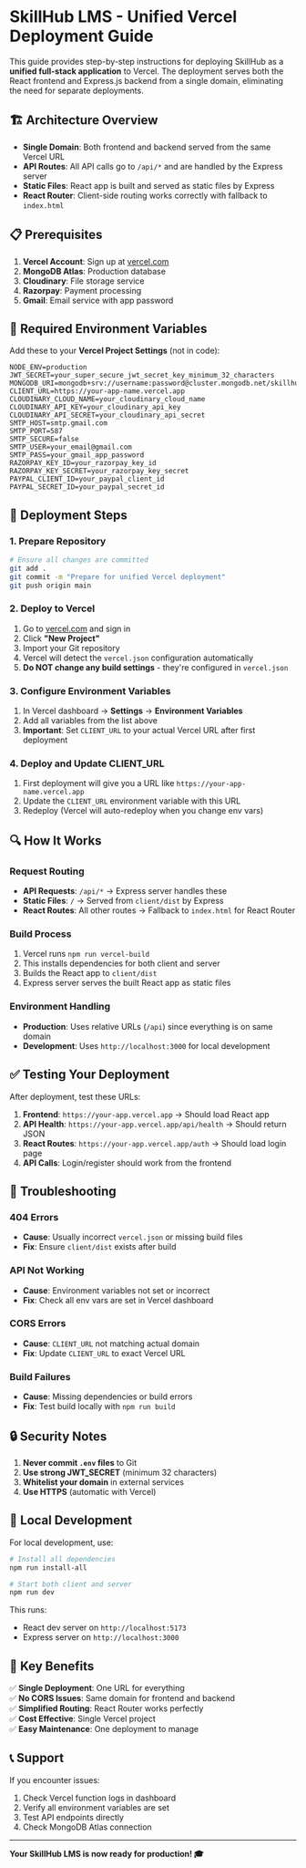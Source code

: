 # SkillHub LMS - Unified Vercel Deployment Guide

This guide provides step-by-step instructions for deploying SkillHub as a **unified full-stack application** to Vercel. The deployment serves both the React frontend and Express.js backend from a single domain, eliminating the need for separate deployments.

## 🏗️ Architecture Overview

- **Single Domain**: Both frontend and backend served from the same Vercel URL
- **API Routes**: All API calls go to `/api/*` and are handled by the Express server
- **Static Files**: React app is built and served as static files by Express
- **React Router**: Client-side routing works correctly with fallback to `index.html`

## 📋 Prerequisites

1. **Vercel Account**: Sign up at [vercel.com](https://vercel.com)
2. **MongoDB Atlas**: Production database
3. **Cloudinary**: File storage service
4. **Razorpay**: Payment processing
5. **Gmail**: Email service with app password

## 🔧 Required Environment Variables

Add these to your **Vercel Project Settings** (not in code):

```env
NODE_ENV=production
JWT_SECRET=your_super_secure_jwt_secret_key_minimum_32_characters
MONGODB_URI=mongodb+srv://username:password@cluster.mongodb.net/skillhub
CLIENT_URL=https://your-app-name.vercel.app
CLOUDINARY_CLOUD_NAME=your_cloudinary_cloud_name
CLOUDINARY_API_KEY=your_cloudinary_api_key
CLOUDINARY_API_SECRET=your_cloudinary_api_secret
SMTP_HOST=smtp.gmail.com
SMTP_PORT=587
SMTP_SECURE=false
SMTP_USER=your_email@gmail.com
SMTP_PASS=your_gmail_app_password
RAZORPAY_KEY_ID=your_razorpay_key_id
RAZORPAY_KEY_SECRET=your_razorpay_key_secret
PAYPAL_CLIENT_ID=your_paypal_client_id
PAYPAL_SECRET_ID=your_paypal_secret_id
```

## 🚀 Deployment Steps

### 1. Prepare Repository
```bash
# Ensure all changes are committed
git add .
git commit -m "Prepare for unified Vercel deployment"
git push origin main
```

### 2. Deploy to Vercel

1. Go to [vercel.com](https://vercel.com) and sign in
2. Click **"New Project"**
3. Import your Git repository
4. Vercel will detect the `vercel.json` configuration automatically
5. **Do NOT change any build settings** - they're configured in `vercel.json`

### 3. Configure Environment Variables

1. In Vercel dashboard → **Settings** → **Environment Variables**
2. Add all variables from the list above
3. **Important**: Set `CLIENT_URL` to your actual Vercel URL after first deployment

### 4. Deploy and Update CLIENT_URL

1. First deployment will give you a URL like `https://your-app-name.vercel.app`
2. Update the `CLIENT_URL` environment variable with this URL
3. Redeploy (Vercel will auto-redeploy when you change env vars)

## 🔍 How It Works

### Request Routing
- **API Requests**: `/api/*` → Express server handles these
- **Static Files**: `/` → Served from `client/dist` by Express
- **React Routes**: All other routes → Fallback to `index.html` for React Router

### Build Process
1. Vercel runs `npm run vercel-build`
2. This installs dependencies for both client and server
3. Builds the React app to `client/dist`
4. Express server serves the built React app as static files

### Environment Handling
- **Production**: Uses relative URLs (`/api`) since everything is on same domain
- **Development**: Uses `http://localhost:3000` for local development

## ✅ Testing Your Deployment

After deployment, test these URLs:

1. **Frontend**: `https://your-app.vercel.app` → Should load React app
2. **API Health**: `https://your-app.vercel.app/api/health` → Should return JSON
3. **React Routes**: `https://your-app.vercel.app/auth` → Should load login page
4. **API Calls**: Login/register should work from the frontend

## 🐛 Troubleshooting

### 404 Errors
- **Cause**: Usually incorrect `vercel.json` or missing build files
- **Fix**: Ensure `client/dist` exists after build

### API Not Working
- **Cause**: Environment variables not set or incorrect
- **Fix**: Check all env vars are set in Vercel dashboard

### CORS Errors
- **Cause**: `CLIENT_URL` not matching actual domain
- **Fix**: Update `CLIENT_URL` to exact Vercel URL

### Build Failures
- **Cause**: Missing dependencies or build errors
- **Fix**: Test build locally with `npm run build`

## 🔒 Security Notes

1. **Never commit `.env` files** to Git
2. **Use strong JWT_SECRET** (minimum 32 characters)
3. **Whitelist your domain** in external services
4. **Use HTTPS** (automatic with Vercel)

## 📱 Local Development

For local development, use:

```bash
# Install all dependencies
npm run install-all

# Start both client and server
npm run dev
```

This runs:
- React dev server on `http://localhost:5173`
- Express server on `http://localhost:3000`

## 🎯 Key Benefits

✅ **Single Deployment**: One URL for everything  
✅ **No CORS Issues**: Same domain for frontend and backend  
✅ **Simplified Routing**: React Router works perfectly  
✅ **Cost Effective**: Single Vercel project  
✅ **Easy Maintenance**: One deployment to manage  

## 📞 Support

If you encounter issues:
1. Check Vercel function logs in dashboard
2. Verify all environment variables are set
3. Test API endpoints directly
4. Check MongoDB Atlas connection

---

**Your SkillHub LMS is now ready for production! 🎓**

